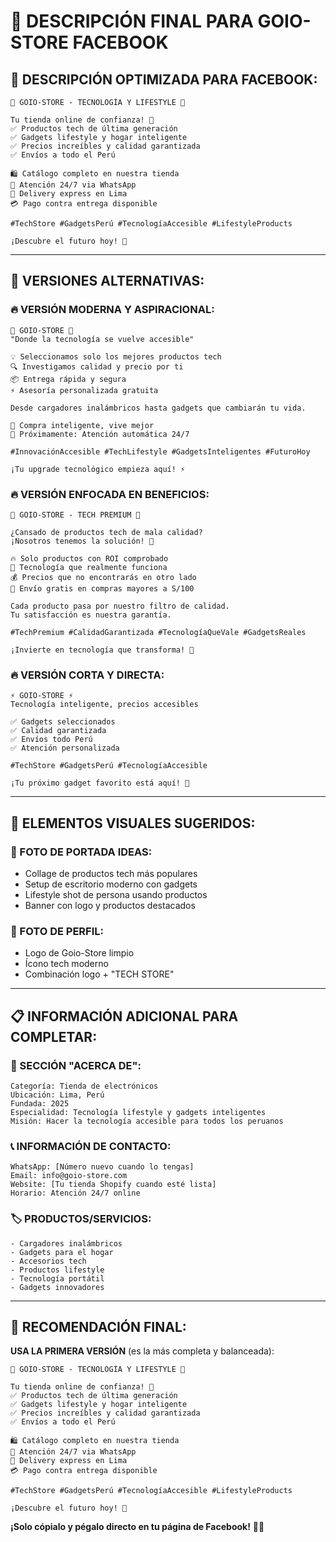 # 📱 DESCRIPCIÓN FINAL PARA GOIO-STORE FACEBOOK

## 🚀 **DESCRIPCIÓN OPTIMIZADA PARA FACEBOOK:**

```
🚀 GOIO-STORE - TECNOLOGÍA Y LIFESTYLE 🚀

Tu tienda online de confianza! 💎
✅ Productos tech de última generación
✅ Gadgets lifestyle y hogar inteligente
✅ Precios increíbles y calidad garantizada
✅ Envíos a todo el Perú

🛍️ Catálogo completo en nuestra tienda
📱 Atención 24/7 via WhatsApp
🚚 Delivery express en Lima
💳 Pago contra entrega disponible

#TechStore #GadgetsPerú #TecnologíaAccesible #LifestyleProducts

¡Descubre el futuro hoy! 🌟
```

---

## 🎯 **VERSIONES ALTERNATIVAS:**

### **🔥 VERSIÓN MODERNA Y ASPIRACIONAL:**
```
🚀 GOIO-STORE 🚀
"Donde la tecnología se vuelve accesible"

💡 Seleccionamos solo los mejores productos tech
🔍 Investigamos calidad y precio por ti  
📦 Entrega rápida y segura
⚡ Asesoría personalizada gratuita

Desde cargadores inalámbricos hasta gadgets que cambiarán tu vida.

🛒 Compra inteligente, vive mejor
📲 Próximamente: Atención automática 24/7

#InnovaciónAccesible #TechLifestyle #GadgetsInteligentes #FuturoHoy

¡Tu upgrade tecnológico empieza aquí! ⚡
```

### **🔥 VERSIÓN ENFOCADA EN BENEFICIOS:**
```
💎 GOIO-STORE - TECH PREMIUM 💎

¿Cansado de productos tech de mala calidad? 
¡Nosotros tenemos la solución! 🎯

🔥 Solo productos con ROI comprobado
📱 Tecnología que realmente funciona
💰 Precios que no encontrarás en otro lado
🚚 Envío gratis en compras mayores a S/100

Cada producto pasa por nuestro filtro de calidad.
Tu satisfacción es nuestra garantía.

#TechPremium #CalidadGarantizada #TecnologíaQueVale #GadgetsReales

¡Invierte en tecnología que transforma! 🚀
```

### **🔥 VERSIÓN CORTA Y DIRECTA:**
```
⚡ GOIO-STORE ⚡
Tecnología inteligente, precios accesibles

✅ Gadgets seleccionados
✅ Calidad garantizada  
✅ Envíos todo Perú
✅ Atención personalizada

#TechStore #GadgetsPerú #TecnologíaAccesible

¡Tu próximo gadget favorito está aquí! 🎯
```

---

## 🎨 **ELEMENTOS VISUALES SUGERIDOS:**

### **📸 FOTO DE PORTADA IDEAS:**
- Collage de productos tech más populares
- Setup de escritorio moderno con gadgets
- Lifestyle shot de persona usando productos
- Banner con logo y productos destacados

### **📱 FOTO DE PERFIL:**
- Logo de Goio-Store limpio
- Ícono tech moderno
- Combinación logo + "TECH STORE"

---

## 📋 **INFORMACIÓN ADICIONAL PARA COMPLETAR:**

### **📍 SECCIÓN "ACERCA DE":**
```
Categoría: Tienda de electrónicos
Ubicación: Lima, Perú
Fundada: 2025
Especialidad: Tecnología lifestyle y gadgets inteligentes
Misión: Hacer la tecnología accesible para todos los peruanos
```

### **📞 INFORMACIÓN DE CONTACTO:**
```
WhatsApp: [Número nuevo cuando lo tengas]
Email: info@goio-store.com
Website: [Tu tienda Shopify cuando esté lista]
Horario: Atención 24/7 online
```

### **🏷️ PRODUCTOS/SERVICIOS:**
```
- Cargadores inalámbricos
- Gadgets para el hogar
- Accesorios tech
- Productos lifestyle
- Tecnología portátil
- Gadgets innovadores
```

---

## 🎯 **RECOMENDACIÓN FINAL:**

**USA LA PRIMERA VERSIÓN** (es la más completa y balanceada):

```
🚀 GOIO-STORE - TECNOLOGÍA Y LIFESTYLE 🚀

Tu tienda online de confianza! 💎
✅ Productos tech de última generación
✅ Gadgets lifestyle y hogar inteligente  
✅ Precios increíbles y calidad garantizada
✅ Envíos a todo el Perú

🛍️ Catálogo completo en nuestra tienda
📱 Atención 24/7 via WhatsApp
🚚 Delivery express en Lima
💳 Pago contra entrega disponible

#TechStore #GadgetsPerú #TecnologíaAccesible #LifestyleProducts

¡Descubre el futuro hoy! 🌟
```

**¡Solo cópialo y pégalo directo en tu página de Facebook!** 🚀👑